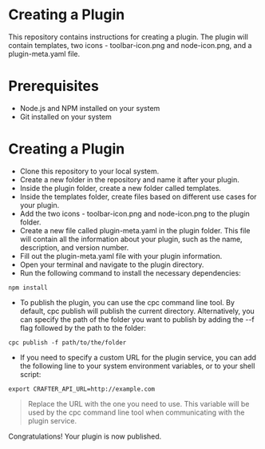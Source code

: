 # Creating a Plugin

This repository contains instructions for creating a plugin. The plugin will contain templates, two icons - toolbar-icon.png and node-icon.png, and a plugin-meta.yaml file.

# Prerequisites

* Node.js and NPM installed on your system
* Git installed on your system

# Creating a Plugin

* Clone this repository to your local system.
* Create a new folder in the repository and name it after your plugin.
* Inside the plugin folder, create a new folder called templates.
* Inside the templates folder, create files based on different use cases for your plugin.
* Add the two icons - toolbar-icon.png and node-icon.png to the plugin folder.
* Create a new file called plugin-meta.yaml in the plugin folder. This file will contain all the information about your plugin, such as the name, description, and version number.
* Fill out the plugin-meta.yaml file with your plugin information.
* Open your terminal and navigate to the plugin directory.
* Run the following command to install the necessary dependencies:
 ```
 npm install
 ```

* To publish the plugin, you can use the cpc command line tool. By default, cpc publish will publish the current directory. Alternatively, you can specify the path of the folder you want to publish by adding the --f flag followed by the path to the folder:
```
cpc publish -f path/to/the/folder
```
* If you need to specify a custom URL for the plugin service, you can add the following line to your system environment variables, or to your shell script:
```
export CRAFTER_API_URL=http://example.com
```
>Replace the URL with the one you need to use. This variable will be used by the cpc command line tool when communicating with the plugin service.

Congratulations! Your plugin is now published.
